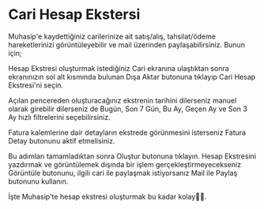# Cari Hesap Ekstersi

Muhasip'e kaydettiğiniz carilerinize ait satış/alış, tahsilat/ödeme hareketlerinizi görüntüleyebilir ve mail üzerinden paylaşabilirsiniz. Bunun için;

Hesap Ekstresi oluşturmak istediğiniz Cari ekranına ulaştıktan sonra ekranınızın sol alt kısmında bulunan Dışa Aktar butonuna tıklayıp Cari Hesap Ekstresi'ni seçin.

Açılan pencereden oluşturacağınız ekstrenin tarihini dilerseniz manuel olarak girebilir dilerseniz de Bugün, Son 7 Gün, Bu Ay, Geçen Ay ve Son 3 Ay hızlı filtrelerini seçebilirsiniz.

Fatura kalemlerine dair detayların ekstrede görünmesini isterseniz Fatura Detay butonunu aktif etmelisiniz.&#x20;

Bu adımları tamamladıktan sonra Oluştur butonuna tıklayın. Hesap Ekstresini yazdırmak ve görüntülemek dışında bir işlem gerçekleştirmeyecekseniz Görüntüle butonunu, ilgili cari ile paylaşmak istiyorsanız Mail ile Paylaş butonunu kullanın.&#x20;

İşte Muhasip'te hesap ekstresi oluşturmak bu kadar kolay🙏🏼.
